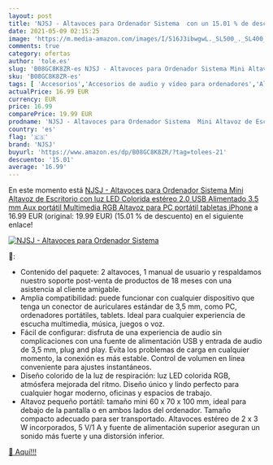 ```yaml
---
layout: post
title: 'NJSJ - Altavoces para Ordenador Sistema  con un 15.01 % de descuento'
date: 2021-05-09 02:15:25
image: 'https://m.media-amazon.com/images/I/516J3ibwgwL._SL500_._SL400_.jpg'
comments: true
category: ofertas
author: 'tole.es'
slug: 'B08GC8K8ZR-es NJSJ - Altavoces para Ordenador Sistema Mini Altavoz de...'
sku: 'B08GC8K8ZR-es'
tags: [ 'Accesorios','Accesorios de audio y vídeo para ordenadores','Altavoces de ordenador','Informática','iphone','njsj', ]
actualPrice: 16.99 EUR
currency: EUR
price: 16.99
comparePrice: 19.99 EUR
prodname: 'NJSJ - Altavoces para Ordenador Sistema  Mini Altavoz de Escritorio con luz LED Colorida  estéreo 2.0 USB Alimentado 3.5 mm Aux portátil Multimedia RGB Altavoz para PC portátil tabletas iPhone'
country: 'es'
flag: '🇪🇸'
brand: 'NJSJ'
buyurl: 'https://www.amazon.es/dp/B08GC8K8ZR/?tag=tolees-21'
descuento: '15.01'
average: '16.99'
---
```


En este momento está [NJSJ - Altavoces para Ordenador Sistema  Mini Altavoz de Escritorio con luz LED Colorida  estéreo 2.0 USB Alimentado 3.5 mm Aux portátil Multimedia RGB Altavoz para PC portátil tabletas iPhone](https://www.amazon.es/dp/B08GC8K8ZR/?tag=tolees-21) a 16.99 EUR (original: 19.99 EUR) (15.01 %  de descuento) en el siguiente enlace!

[![NJSJ - Altavoces para Ordenador Sistema ](https://m.media-amazon.com/images/I/516J3ibwgwL._SL500_._SL400_.jpg)](https://www.amazon.es/dp/B08GC8K8ZR/?tag=tolees-21)

🔎:

- Contenido del paquete: 2 altavoces, 1 manual de usuario y respaldamos nuestro soporte post-venta de productos de 18 meses con una asistencia al cliente amigable.
- Amplia compatibilidad: puede funcionar con cualquier dispositivo que tenga un conector de auriculares estándar de 3,5 mm, como PC, ordenadores portátiles, tablets. Ideal para cualquier experiencia de escucha multimedia, música, juegos o voz.
- Fácil de configurar: disfruta de una experiencia de audio sin complicaciones con una fuente de alimentación USB y entrada de audio de 3,5 mm, plug and play. Evita los problemas de carga en cualquier momento, la conexión es más estable. Control de volumen en línea conveniente para ajustes instantáneos.
- Diseño colorido de la luz de respiración: luz LED colorida RGB, atmósfera mejorada del ritmo. Diseño único y lindo perfecto para cualquier hogar moderno, oficinas y espacios de trabajo.
- Altavoz pequeño portátil: tamaño mini 60 x 70 x 100 mm, ideal para debajo de la pantalla o en ambos lados del ordenador. Tamaño compacto adecuado para ser transportado. Altavoces estéreo de 2 x 3 W incorporados, 5 V/1 A y fuente de alimentación superior aseguran un sonido más fuerte y una distorsión inferior.

[🛒 Aquí!!!](https://www.amazon.es/dp/B08GC8K8ZR/?tag=tolees-21)

